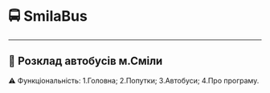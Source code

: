 # :oncoming_bus: SmilaBus
------------------------------
:bus: Розклад автобусів м.Сміли
------------------------------
:warning: Функціональність:
1.Головна;
2.Попутки;
3.Автобуси;
4.Про програму.


